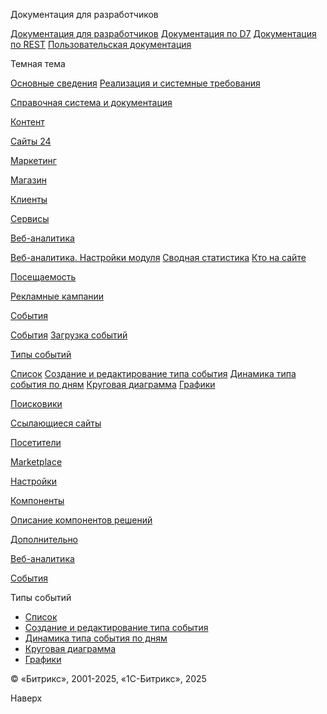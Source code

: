 Документация для разработчиков

[Документация для разработчиков](https://dev.1c-bitrix.ru/api_help/)
[Документация по D7](https://dev.1c-bitrix.ru/api_d7/)
[Документация по REST](https://dev.1c-bitrix.ru/rest_help/)
[Пользовательская документация](https://dev.1c-bitrix.ru/user_help/)

Темная тема

[Основные сведения](/user_help/index.php)
[Реализация и системные требования](/user_help/reqintro.php)

[Справочная система и документация](/user_help/help/index.php)

[Контент](/user_help/content/index.php)

[Сайты 24](/user_help/sites24/index.php)

[Маркетинг](/user_help/marketing/index.php)

[Магазин](/user_help/store/index.php)

[Клиенты](/user_help/clients/index.php)

[Сервисы](/user_help/service/index.php)

[Веб-аналитика](/user_help/statistic/index.php)

[Веб-аналитика. Настройки модуля](/user_help/statistic/settings_va.php)
[Сводная статистика](/user_help/statistic/stat_list.php)
[Кто на сайте](/user_help/statistic/users_online.php)

[Посещаемость](/user_help/statistic/site_traffic/index.php)

[Рекламные кампании](/user_help/statistic/advertising_campaigns/index.php)

[События](/user_help/statistic/events/index.php)

[События](/user_help/statistic/events/event_list.php)
[Загрузка событий](/user_help/statistic/events/event_edit.php)

[Типы событий](/user_help/statistic/events/type/index.php)

[Список](/user_help/statistic/events/type/event_type_list.php)
[Создание и редактирование типа события](/user_help/statistic/events/type/event_type_edit.php)
[Динамика типа события по дням](/user_help/statistic/events/type/event_dynamic_list.php)
[Круговая диаграмма](/user_help/statistic/events/type/event_diagram_list.php)
[Графики](/user_help/statistic/events/type/event_graph_list.php)

[Поисковики](/user_help/statistic/search_engines/index.php)

[Ссылающиеся сайты](/user_help/statistic/referer_sites/index.php)

[Посетители](/user_help/statistic/visitors/index.php)

[Marketplace](/user_help/marketplace/index.php)

[Настройки](/user_help/settings/index.php)

[Компоненты](/user_help/components/index.php)

[Описание компонентов решений](/user_help/description_decisions/index.php)

[Дополнительно](/user_help/additional/index.php)

[Веб-аналитика](/user_help/statistic/index.php)

[События](/user_help/statistic/events/index.php)

Типы событий

* [Список](/user_help/statistic/events/type/event_type_list.php)
* [Создание и редактирование типа события](/user_help/statistic/events/type/event_type_edit.php)
* [Динамика типа события по дням](/user_help/statistic/events/type/event_dynamic_list.php)
* [Круговая диаграмма](/user_help/statistic/events/type/event_diagram_list.php)
* [Графики](/user_help/statistic/events/type/event_graph_list.php)

© «Битрикс», 2001-2025, «1С-Битрикс», 2025

Наверх